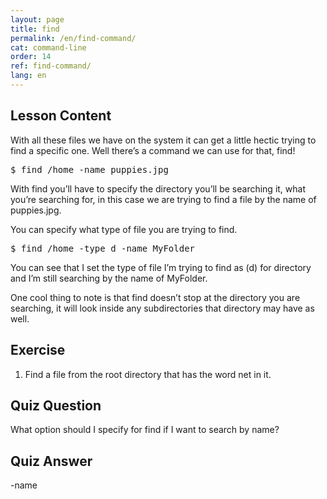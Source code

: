 ```yaml
---
layout: page
title: find
permalink: /en/find-command/
cat: command-line
order: 14
ref: find-command/
lang: en
---
```

## Lesson Content

With all these files we have on the system it can get a little hectic trying to find a specific one. Well there’s a command we can use for that, find!

<pre>$ find /home -name puppies.jpg</pre>

With find you’ll have to specify the directory you’ll be searching it, what you’re searching for, in this case we are trying to find a file by the name of puppies.jpg.

You can specify what type of file you are trying to find.

<pre>$ find /home -type d -name MyFolder</pre>

You can see that I set the type of file I’m trying to find as (d) for directory and I’m still searching by the name of MyFolder.

One cool thing to note is that find doesn’t stop at the directory you are searching, it will look inside any subdirectories that directory may have as well.

## Exercise

1. Find a file from the root directory that has the word net in it.

## Quiz Question

What option should I specify for find if I want to search by name?  
  
  
  
  
  
  
  
  
  
  
  
  
  
  
  
  
  
  
  
  
  
  
  
  
  
  


## Quiz Answer

-name